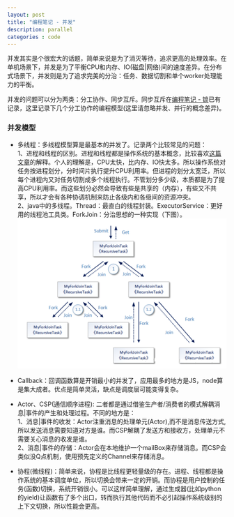 ```yaml
---
layout: post
title: "编程笔记 - 并发"
description: parallel
categories : code
---
```

并发其实是个很宏大的话题，简单来说是为了消灭等待，追求更高的处理效率。在单机场景下，并发是为了平衡CPU和内存、IO(磁盘|网络)间的速度差异。在分布式场景下，并发则是为了追求完美的分治：任务、数据切割和单个worker处理能力的平衡。<br>
<!-- more -->
并发的问题可以分为两类：分工协作、同步互斥。同步互斥在[编程笔记 - 锁](http://dannyhnu.github.io/2017/04/25/lock/)已有记录，这里记录下几个分工协作的编程模型(这里请忽略并发、并行的概念差异)。

### 并发模型

* 多线程：多线程模型算是最基本的并发了。记录两个比较常见的问题：<br>
1、进程和线程的区别。进程和线程都是操作系统的基本概念，比较喜欢[这篇文章](http://www.ruanyifeng.com/blog/2013/04/processes_and_threads.html)的解释。个人的理解是，CPU太快，比内存、IO快太多。所以操作系统对任务按进程划分，分时间片执行提升CPU利用率。但进程的划分太宽泛，所以每个进程内又对任务切割成多个线程执行。不管划分多少级，本质都是为了提高CPU利用率。而这些划分必然会导致有些是共享的（内存），有些又不共享，所以才会有各种协调机制来防止各级内和各级间的资源冲突。<br>
2、java中的多线程。Thread：最直白的线程封装。ExecutorService：更好用的线程池工具类。ForkJoin：分治思想的一种实现（下图）。<br>
![note](/images/code/java_joinfork.png)<br>

* Callback：回调函数算是开销最小的并发了，应用最多的地方是JS，node算是集大成者。优点是简单灵活，缺点是调度层可能变得复杂。

* Actor、CSP(通信顺序进程): 二者都是通过借鉴生产者/消费者的模式解耦消息|事件的产生和处理过程。不同的地方是：<br>
1、消息|事件的收发：Actor注重消息的处理单元(Actor),而不是消息传送方式,所以发送消息需要知道对方是谁。而CSP解耦了发送方和接收方，处理单元不需要关心消息的收发是谁。<br>
2、消息|事件的存储：Actor会在本地维护一个mailBox来存储消息。而CSP会类似没Q点机制，使用预先定义的Channel来存储消息。

* 协程(微线程)：简单来说，协程是比线程更轻量级的存在。进程、线程都是操作系统的基本调度单位，所以切换会带来一定的开销。而协程是用户控制的任务(函数)切换，系统开销很小。可以这样简单理解，通过生成器(比如python的yield)让函数有了多个出口，转而执行其他代码而不必引起操作系统级别的上下文切换，所以性能会更高。